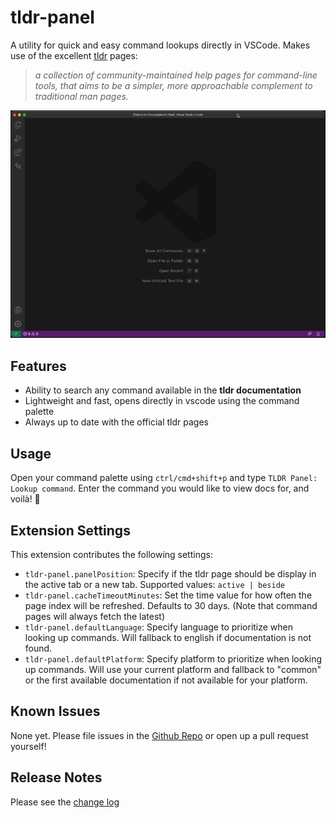 # tldr-panel

A utility for quick and easy command lookups directly in VSCode. Makes use of the excellent [tldr](https://github.com/tldr-pages/tldr/) pages:

> *a collection of community-maintained help pages for command-line tools, that aims to be a simpler, more approachable complement to traditional man pages.*

![tldr-panel usage](./docs/usage-video.gif)

## Features

- Ability to search any command available in the **tldr documentation**
- Lightweight and fast, opens directly in vscode using the command palette
- Always up to date with the official tldr pages

## Usage

Open your command palette using `ctrl/cmd+shift+p` and type `TLDR Panel: Lookup command`. Enter the command you would like to view docs for, and voilà! 🤌

## Extension Settings

This extension contributes the following settings:

- `tldr-panel.panelPosition`: Specify if the tldr page should be display in the active tab or a new tab. Supported values: `active | beside`
- `tldr-panel.cacheTimeoutMinutes`: Set the time value for how often the page index will be refreshed. Defaults to 30 days. (Note that command pages will always fetch the latest)
- `tldr-panel.defaultLanguage`: Specify language to prioritize when looking up commands. Will fallback to english if documentation is not found.
- `tldr-panel.defaultPlatform`: Specify platform to prioritize when looking up commands. Will use your current platform and fallback to \"common\" or the first available documentation if not available for your platform.

## Known Issues

None yet. Please file issues in the [Github Repo](https://github.com/felipemullen/tldr-panel/issues) or open up a pull request yourself!

## Release Notes

Please see the [change log](./docs/CHANGELOG.md)
